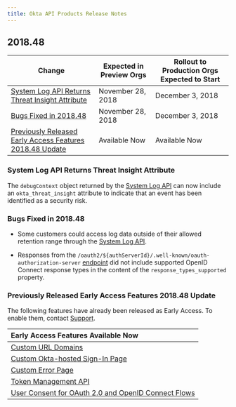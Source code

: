 ```yaml
---
title: Okta API Products Release Notes
---
```


## 2018.48

| Change                                                                                                               | Expected in Preview Orgs | Rollout to Production Orgs Expected to Start |
| -------------------------------------------------------------------------------------------------------------------- | ------------------------ | -------------------------------------------- |
| [System Log API Returns Threat Insight Attribute](#system-log-api-returns-threat-insight-attribute)                            | November 28, 2018       | December 3, 2018                             |
| [Bugs Fixed in 2018.48](#bugs-fixed-in-2018-48)                                                                       | November 28, 2018         | December 3, 2018                             |
| [Previously Released Early Access Features 2018.48 Update](#previously-released-early-access-features-2018-48-update) | Available Now            | Available Now                                |

### System Log API Returns Threat Insight Attribute

The `debugContext` object returned by the [System Log API](/docs/api/resources/system_log) can now include an `okta_threat_insight` attribute to indicate that an event has been identified as a security risk. <!--OKTA-198102-->

### Bugs Fixed in 2018.48

* Some customers could access log data outside of their allowed retention range through the [System Log API](/docs/api/resources/system_log). <!--OKTA-196313-->

* Responses from the `/oauth2/${authServerId}/.well-known/oauth-authorization-server` [endpoint](/docs/reference/api/oidc/#well-knownoauth-authorization-server) did not include supported OpenID Connect response types in the content of the `response_types_supported` property. <!--OKTA-114737-->

### Previously Released Early Access Features 2018.48 Update

The following features have already been released as Early Access. To enable them, contact [Support](https://support.okta.com/help/open_case).

| Early Access Features Available Now
| :------------------------------------------------- |
| [Custom URL Domains](#custom-url-domains-are-in-early-access)|
| [Custom Okta-hosted Sign-In Page](#custom-okta-hosted-sign-in-page-is-in-early-access)|
| [Custom Error Page](#custom-error-page-is-in-early-access)|
| [Token Management API](#token-management-api-is-in-early-access-ea) |
| [User Consent for OAuth 2.0 and OpenID Connect Flows](#user-consent-for-oauth-20-and-openid-connect-flows-in-early-availability-ea) |

